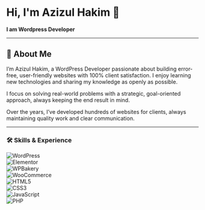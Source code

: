 # Hi, I'm Azizul Hakim 👋  

**I am Wordpress Developer**

---

## 🚀 About Me

I’m Azizul Hakim, a WordPress Developer passionate about building error-free, user-friendly websites with 100% client satisfaction. I enjoy learning new technologies and sharing my knowledge as openly as possible.

I focus on solving real-world problems with a strategic, goal-oriented approach, always keeping the end result in mind.

Over the years, I’ve developed hundreds of websites for clients, always maintaining quality work and clear communication.

---

### 🛠 Skills & Experience

![WordPress](https://img.shields.io/badge/-WordPress-21759B?logo=wordpress&logoColor=white)   
![Elementor](https://img.shields.io/badge/-Elementor-92003B?logo=elementor&logoColor=white)  
![WPBakery](https://img.shields.io/badge/-WPBakery-006BB3?logo=wordpress&logoColor=white)  
![WooCommerce](https://img.shields.io/badge/-WooCommerce-96588A?logo=woocommerce&logoColor=white)  
![HTML5](https://img.shields.io/badge/-HTML5-E34F26?logo=html5&logoColor=white)  
![CSS3](https://img.shields.io/badge/-CSS3-1572B6?logo=css3&logoColor=white)  
![JavaScript](https://img.shields.io/badge/-JavaScript-F7DF1E?logo=javascript&logoColor=black)  
![PHP](https://img.shields.io/badge/-PHP-777BB4?logo=php&logoColor=white) 


